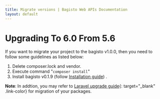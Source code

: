 ```yaml
---
title: Migrate versions | Bagisto Web APIs Documentation
layout: default
---
```


# Upgrading To 6.0 From 5.6

If you want to migrate your project to the bagisto v1.0.0, then you need to follow some guidelines as listed below:

1. Delete composer.lock and vendor.
2. Execute command "`composer install`"
3. Install bagisto v0.1.9 (follow [Installation guide](index.md/#installation)) .


**Note**: In addtion, you may refer to [Laravel upgrade guide](https://laravel.com/docs/6.x/upgrade){: target="\_blank" .link-color} for migration of your packages.
